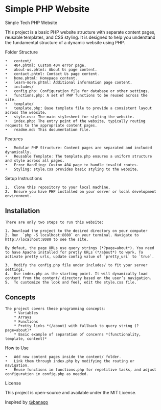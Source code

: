 # Simple PHP Website

Simple Tech PHP Website

This project is a basic PHP website structure with separate content pages, reusable templates, and CSS styling. It is designed to help you understand the fundamental structure of a dynamic website using PHP.

Folder Structure

	•	content/
	•	404.phtml: Custom 404 error page.
	•	about-us.phtml: About Us page content.
	•	contact.phtml: Contact Us page content.
	•	home.phtml: Homepage content.
	•	learn-more.phtml: Additional information page content.
	•	includes/
	•	config.php: Configuration file for database or other settings.
	•	functions.php: A set of PHP functions to be reused across the site.
	•	template/
	•	template.php: Base template file to provide a consistent layout across the website.
	•	style.css: The main stylesheet for styling the website.
	•	index.php: The entry point of the website, typically routing requests to the appropriate content pages.
	•	readme.md: This documentation file.

Features

	•	Modular PHP Structure: Content pages are separated and included dynamically.
	•	Reusable Template: The template.php ensures a uniform structure and style across all pages.
	•	Error Handling: Custom 404 page to handle invalid routes.
	•	Styling: style.css provides basic styling to the website.

Setup Instructions

	1.	Clone this repository to your local machine.
	2.	Ensure you have PHP installed on your server or local development environment.
   
   ## Installation

    There are only two steps to run this website:

    1. Download the project to the desired directory on your computer
    2. Run  `php -S localhost:8080` on your terminal. Navigate to http://localhost:8080 to see the site.

    By defaut, the page URLs use query strings (*?page=about*). You need to have Apache installed for pretly URLs (*/about*) to work. To activate pretty urls, update config value of `pretty_uri` to `true`.

	3.	Modify the config.php file under includes/ to fit your server settings.
	4.	Use index.php as the starting point. It will dynamically load content from the content/ directory based on the user’s navigation.
	5.	To customize the look and feel, edit the style.css file.

   ## Concepts
    The project covers these programming concepts:
        * Variables
        * Arrays
        * Functions
        * Pretty links *(/about) with fallback to query string (?page=about)*
        * Basic example of separation of concerns *(functionality, template, content)*

How to Use

	•	Add new content pages inside the content/ folder.
	•	Link them through index.php by modifying the routing or navigation.
	•	Reuse functions in functions.php for repetitive tasks, and adjust configuration in config.php as needed.

License

This project is open-source and available under the MIT License.


Inspired by [@banago](https://twitter.com/banago)
